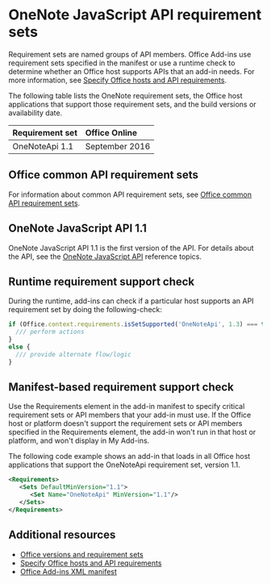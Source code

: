 # OneNote JavaScript API requirement sets

Requirement sets are named groups of API members. Office Add-ins use requirement sets specified in the manifest or use a runtime check to determine whether an Office host supports APIs that an add-in needs. For more information, see [Specify Office hosts and API requirements](../../docs/overview/specify-office-hosts-and-api-requirements.md).

The following table lists the OneNote requirement sets, the Office host applications that support those requirement sets, and the build versions or availability date.

|  Requirement set  |  Office Online | 
|:-----|:-----|
| OneNoteApi 1.1  | September 2016 |  

## Office common API requirement sets
For information about common API requirement sets, see [Office common API requirement sets](office-add-in-requirement-sets.md).

## OneNote JavaScript API 1.1 
OneNote JavaScript API 1.1 is the first version of the API. For details about the API, see the [OneNote JavaScript API](../../docs/onenote/onenote-add-ins-programming-overview.md) reference topics.

## Runtime requirement support check

During the runtime, add-ins can check if a particular host supports an API requirement set by doing the following-check: 

```js
if (Office.context.requirements.isSetSupported('OneNoteApi', 1.3) === true) {
  /// perform actions
}
else {
  /// provide alternate flow/logic
}
```

## Manifest-based requirement support check

Use the Requirements element in the add-in manifest to specify critical requirement sets or API members that your add-in must use. If the Office host or platform doesn't support the requirement sets or API members specified in the Requirements element, the add-in won't run in that host or platform, and won't display in My Add-ins.

The following code example shows an add-in that loads in all Office host applications that support the OneNoteApi requirement set, version 1.1.

```xml
<Requirements>
   <Sets DefaultMinVersion="1.1">
      <Set Name="OneNoteApi" MinVersion="1.1"/>
   </Sets>
</Requirements>
```



## Additional resources

- [Office versions and requirement sets](https://docs.microsoft.com/en-us/office/dev/add-ins/develop/office-versions-and-requirement-sets)
- [Specify Office hosts and API requirements](../../docs/overview/specify-office-hosts-and-api-requirements.md)
- [Office Add-ins XML manifest](../../docs/overview/add-in-manifests.md)
